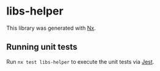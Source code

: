 # libs-helper

This library was generated with [Nx](https://nx.dev).

## Running unit tests

Run `nx test libs-helper` to execute the unit tests via [Jest](https://jestjs.io).
